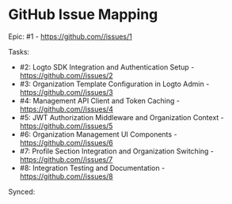 # GitHub Issue Mapping

Epic: #1 - https://github.com//issues/1

Tasks:
- #2: Logto SDK Integration and Authentication Setup - https://github.com//issues/2
- #3: Organization Template Configuration in Logto Admin - https://github.com//issues/3
- #4: Management API Client and Token Caching - https://github.com//issues/4
- #5: JWT Authorization Middleware and Organization Context - https://github.com//issues/5
- #6: Organization Management UI Components - https://github.com//issues/6
- #7: Profile Section Integration and Organization Switching - https://github.com//issues/7
- #8: Integration Testing and Documentation - https://github.com//issues/8

Synced: 
